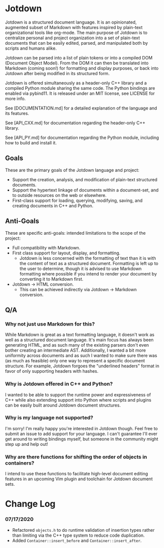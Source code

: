 # Jotdown
Jotdown is a structured document language.  It is an opinionated, augmented
subset of Markdown with features inspired by plain-text organizational tools
like org-mode.  The main purpose of Jotdown is to centralize personal and
project organization into a set of plain-text documents that can be easily
edited, parsed, and manipulated both by scripts and humans alike.

Jotdown can be parsed into a list of plain tokens or into a compiled DOM
(Document Object Model).  From the DOM it can then be translated into Markdown
(coming soon!) for formatting and display purposes, or back into Jotdown after being modified
in its structured form.

Jotdown is offered simultaneously as a header-only C++ library and a compiled
Python module sharing the same code.  The Python bindings are enabled via
pybind11.  It is released under an MIT license, see LICENSE for more info.

See [DOCUMENTATION.md] for a detailed explanation of the language and its
features.

See [API_CXX.md] for documentation regarding the header-only C++ library.

See [API_PY.md] for documentation regarding the Python module, including how to
build and install it.

## Goals
These are the primary goals of the Jotdown language and project:

- Support the creation, analysis, and modification of plain-text structured
    documents.
- Support the hypertext linkage of documents within a document-set, and to
    outside resources on the web or elsewhere.
- First-class support for loading, querying, modifying, saving, and creating
    documents in C++ and Python.

## Anti-Goals
These are specific anti-goals: intended limitations to the scope of the project:

- Full compatibility with Markdown.
- First class support for layout, display, and formatting.
    - Jotdown is less concerned with the formatting of text than it is with the
        content of text as a structured document.  Formatting is left up to the
        user to determine, though it is advised to use Markdown formatting where
        possible if you intend to render your document by converting it to
        Markdown first.
- Jotdown -> HTML conversion.
    - This can be achieved indirectly via Jotdown -> Markdown conversion.

## Q/A
### Why not just use Markdown for this?
While Markdown is great as a text formatting language, it doesn't work as well
as a structured document language.  It's main focus has always been generating
HTML, and as such many of the existing parsers don't even bother creating an
intermediate AST.  Additionally, I wanted a bit more uniformity across documents
and as such I wanted to make sure there was (as much as feasible) only one way
to represent a specific document structure.  For example, Jotdown forgoes the
"underlined headers" format in favor of only supporting headers with hashes.

### Why is Jotdown offered in C++ and Python?
I wanted to be able to support the runtime power and expressiveness of C++ while
also extending support into Python where scripts and plugins can be easily built
around Jotdown document structures.

### Why is my language not supported?
I'm sorry!  I'm really happy you're interested in Jotdown though.  Feel free to
submit an issue to add support for your language.  I can't guarantee I'll ever
get around to writing bindings myself, but someone in the community might step
up and help out!

### Why are there functions for shifting the order of objects in containers?
I intend to use these functions to facilitate high-level document editing
features in an upcoming Vim plugin and toolchain for Jotdown document sets.

# Change Log
### 07/17/2020
- Refactored `objects.h` to do runtime validation of insertion types rather than
  limiting via the C++ type system to reduce code duplication.
- Added `Container::insert_before` and `Container::insert_after`.

